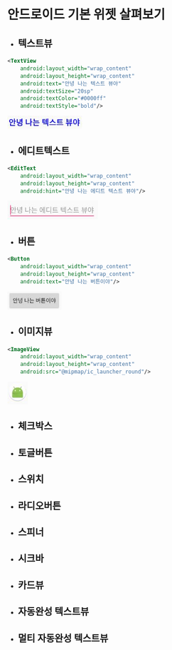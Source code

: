 # 안드로이드 기본 위젯 살펴보기
- ## 텍스트뷰 ##
```xml
<TextView
    android:layout_width="wrap_content"
    android:layout_height="wrap_content"
    android:text="안녕 나는 텍스트 뷰야"
    android:textSize="20sp"
    android:textColor="#0000ff"
    android:textStyle="bold"/>
```
![TextView](TextView.JPG)

- ## 에디트텍스트 ##
```xml
<EditText
    android:layout_width="wrap_content"
    android:layout_height="wrap_content"
    android:hint="안녕 나는 에디트 텍스트 뷰야"/>
```
![EditText](EditText.JPG)
- ## 버튼 ##
```xml
<Button
    android:layout_width="wrap_content"
    android:layout_height="wrap_content"
    android:text="안녕 나는 버튼이야"/>    
```
![Button](Button.JPG)
- ## 이미지뷰 ##
```xml
<ImageView
    android:layout_width="wrap_content"
    android:layout_height="wrap_content"
    android:src="@mipmap/ic_launcher_round"/>
```
![ImageView](ImageView.JPG)
- ## 체크박스 ##
- ## 토글버튼 ##
- ## 스위치 ##
- ## 라디오버튼 ##
- ## 스피너 ##
- ## 시크바 ##
- ## 카드뷰 ##
- ## 자동완성 텍스트뷰 ##
- ## 멀티 자동완성 텍스트뷰 ##